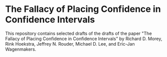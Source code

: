 # The Fallacy of Placing Confidence in Confidence Intervals
This repository contains selected drafts of the drafts of the paper "The Fallacy of Placing Confidence in Confidence Intervals" by Richard D. Morey, Rink Hoekstra, Jeffrey N. Rouder, Michael D. Lee, and Eric-Jan Wagenmakers.
